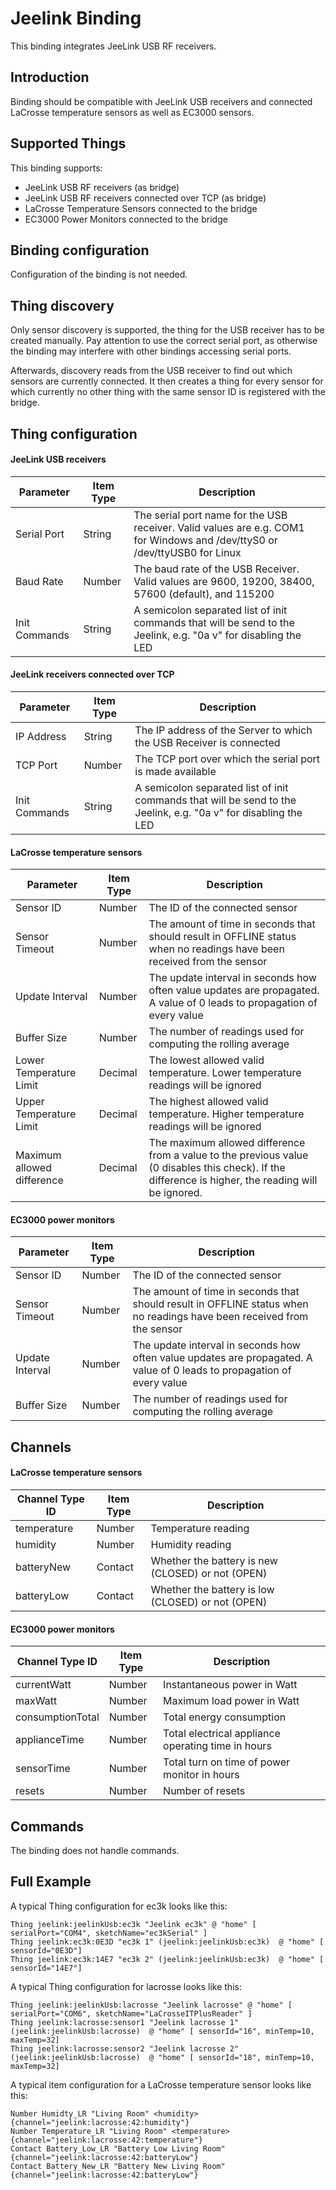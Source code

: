 # Jeelink Binding

This binding integrates JeeLink USB RF receivers. 

## Introduction

Binding should be compatible with JeeLink USB receivers and connected LaCrosse temperature sensors as well as EC3000 sensors.

## Supported Things

This binding supports:

* JeeLink USB RF receivers (as bridge)
* JeeLink USB RF receivers connected over TCP (as bridge)
* LaCrosse Temperature Sensors connected to the bridge 
* EC3000 Power Monitors connected to the bridge

## Binding configuration

Configuration of the binding is not needed. 

## Thing discovery

Only sensor discovery is supported, the thing for the USB receiver has to be created manually. Pay attention to use the correct serial port, as otherwise the binding may interfere with other bindings accessing serial ports.

Afterwards, discovery reads from the USB receiver to find out which sensors are currently connected. It then creates a thing for every sensor for which currently no other thing with the same sensor ID is registered with the bridge. 

## Thing configuration

#### JeeLink USB receivers

| Parameter         | Item Type    | Description
|-------------------|--------------|------------
| Serial Port       | String       | The serial port name for the USB receiver. Valid values are e.g. COM1 for Windows and /dev/ttyS0 or /dev/ttyUSB0 for Linux
| Baud Rate         | Number       | The baud rate of the USB Receiver. Valid values are 9600, 19200, 38400, 57600 (default), and 115200
| Init Commands     | String       | A semicolon separated list of init commands that will be send to the Jeelink, e.g. "0a v" for disabling the LED

#### JeeLink receivers connected over TCP

| Parameter         | Item Type    | Description
|-------------------|--------------|------------
| IP Address        | String       | The IP address of the Server to which the USB Receiver is connected
| TCP Port          | Number       | The TCP port over which the serial port is made available
| Init Commands     | String       | A semicolon separated list of init commands that will be send to the Jeelink, e.g. "0a v" for disabling the LED

#### LaCrosse temperature sensors

| Parameter         | Item Type    | Description
|-------------------|--------------|------------
| Sensor ID         | Number       | The ID of the connected sensor
| Sensor Timeout    | Number       | The amount of time in seconds that should result in OFFLINE status when no readings have been received from the sensor
| Update Interval   | Number       | The update interval in seconds how often value updates are propagated. A value of 0 leads to propagation of every value
| Buffer Size       | Number       | The number of readings used for computing the rolling average
| Lower Temperature Limit | Decimal       | The lowest allowed valid temperature. Lower temperature readings will be ignored
| Upper Temperature Limit | Decimal       | The highest allowed valid temperature. Higher temperature readings will be ignored
| Maximum allowed difference | Decimal    | The maximum allowed difference from a value to the previous value (0 disables this check). If the difference is higher, the reading will be ignored.

#### EC3000 power monitors

| Parameter         | Item Type    | Description
|-------------------|--------------|------------
| Sensor ID         | Number       | The ID of the connected sensor
| Sensor Timeout    | Number       | The amount of time in seconds that should result in OFFLINE status when no readings have been received from the sensor
| Update Interval   | Number       | The update interval in seconds how often value updates are propagated. A value of 0 leads to propagation of every value
| Buffer Size       | Number       | The number of readings used for computing the rolling average


## Channels

#### LaCrosse temperature sensors

| Channel Type ID         | Item Type    | Description
|-------------------------|--------------|------------
| temperature             | Number       | Temperature reading
| humidity                | Number       | Humidity reading 
| batteryNew              | Contact      | Whether the battery is new (CLOSED) or not (OPEN)
| batteryLow              | Contact      | Whether the battery is low (CLOSED) or not (OPEN)

#### EC3000 power monitors

| Channel Type ID         | Item Type    | Description
|-------------------------|--------------|------------
| currentWatt             | Number       | Instantaneous power in Watt
| maxWatt                 | Number       | Maximum load power in Watt
| consumptionTotal        | Number       | Total energy  consumption 
| applianceTime           | Number       | Total electrical appliance operating time in hours
| sensorTime              | Number       | Total turn on time of power monitor in hours
| resets                  | Number       | Number of resets

## Commands

The binding does not handle commands.

## Full Example

A typical Thing configuration for ec3k looks like this:
```
Thing jeelink:jeelinkUsb:ec3k "Jeelink ec3k" @ "home" [ serialPort="COM4", sketchName="ec3kSerial" ]
Thing jeelink:ec3k:0E3D "ec3k 1" (jeelink:jeelinkUsb:ec3k)  @ "home" [ sensorId="0E3D"]
Thing jeelink:ec3k:14E7 "ec3k 2" (jeelink:jeelinkUsb:ec3k)  @ "home" [ sensorId="14E7"]
```

A typical Thing configuration for lacrosse looks like this:
```
Thing jeelink:jeelinkUsb:lacrosse "Jeelink lacrosse" @ "home" [ serialPort="COM6", sketchName="LaCrosseITPlusReader" ]
Thing jeelink:lacrosse:sensor1 "Jeelink lacrosse 1" (jeelink:jeelinkUsb:lacrosse)  @ "home" [ sensorId="16", minTemp=10, maxTemp=32]
Thing jeelink:lacrosse:sensor2 "Jeelink lacrosse 2" (jeelink:jeelinkUsb:lacrosse)  @ "home" [ sensorId="18", minTemp=10, maxTemp=32]
```

A typical item configuration for a LaCrosse temperature sensor looks like this:
```
Number Humidty_LR "Living Room" <humidity> {channel="jeelink:lacrosse:42:humidity"}
Number Temperature_LR "Living Room" <temperature> {channel="jeelink:lacrosse:42:temperature"}
Contact Battery_Low_LR "Battery Low Living Room" {channel="jeelink:lacrosse:42:batteryLow"}
Contact Battery_New_LR "Battery New Living Room" {channel="jeelink:lacrosse:42:batteryLow"}
```

